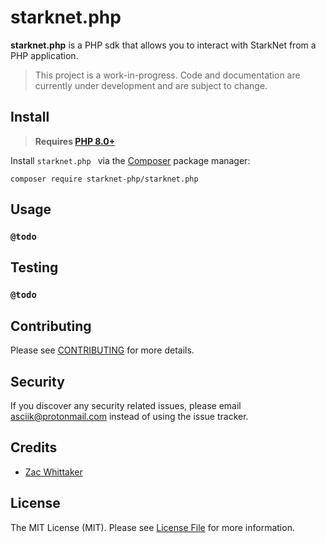# starknet.php
**starknet.php** is a PHP sdk that allows you to interact with StarkNet from a PHP application.

> This project is a work-in-progress. Code and documentation are currently under development and are subject to change.

## Install

>  **Requires [PHP 8.0+](https://php.net/releases/)**

Install `starknet.php ` via the [Composer](https://getcomposer.org/) package manager:

```composer require starknet-php/starknet.php ```


## Usage

  ### **`@todo`**

## Testing

  ### **`@todo`**

## Contributing

Please see [CONTRIBUTING](CONTRIBUTING.md) for more details.

## Security

 
If you discover any security related issues, please email asciik@protonmail.com instead of using the issue tracker.

 
## Credits

  
-  [Zac Whittaker][link-author]


## License

The MIT License (MIT). Please see [License File](LICENSE.md) for more information.

[link-author]: https://github.com/ZacWhittaker